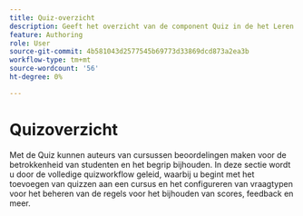 ```yaml
---
title: Quiz-overzicht
description: Geeft het overzicht van de component Quiz in de het Leren en Opleiding inhoud
feature: Authoring
role: User
source-git-commit: 4b581043d2577545b69773d33869dcd873a2ea3b
workflow-type: tm+mt
source-wordcount: '56'
ht-degree: 0%

---
```


# Quizoverzicht

Met de Quiz kunnen auteurs van cursussen beoordelingen maken voor de betrokkenheid van studenten en het begrip bijhouden. In deze sectie wordt u door de volledige quizworkflow geleid, waarbij u begint met het toevoegen van quizzen aan een cursus en het configureren van vraagtypen voor het beheren van de regels voor het bijhouden van scores, feedback en meer.





